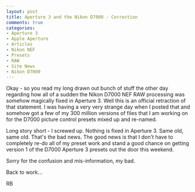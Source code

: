 ```yaml
---
layout: post
title: Aperture 3 and the Nikon D7000 - Correction
comments: true
categories:
- Aperture 3
- Apple Aperture
- Articles
- Nikon NEF
- Presets
- RAW
- Site News
- Nikon D7000
---
```

Okay - so you read my long drawn out bunch of stuff the other day regarding how all of a sudden the Nikon D7000 NEF RAW processing was somehow magically fixed in Aperture 3. Well this is an official retraction of that statement. I was having a very very strange day when I posted that and somehow got a few of my 300 million versions of files that I am working on for the D7000 picture control presets mixed up and re-named.

Long story short - I screwed up. Nothing is fixed in Aperture 3. Same old, same old. That's the bad news. The good news is that I don't have to completely re-do all of my preset work and stand a good chance on getting version 1 of the D7000 Aperture 3 presets out the door this weekend.

Sorry for the confusion and mis-information, my bad.

Back to work...

RB